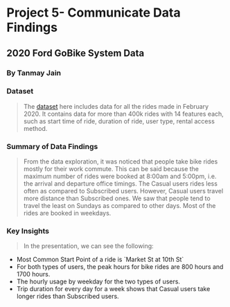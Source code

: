 # Project 5- Communicate Data Findings 
## 2020 Ford GoBike System Data
### By Tanmay Jain

### Dataset
> The [dataset](https://s3.amazonaws.com/baywheels-data/202002-baywheels-tripdata.csv.zip) here includes data for all the rides made in February 2020. It contains data for more than 400k rides with 14 features each, such as start time of ride, duration of ride, user type, rental access method.

### Summary of Data Findings
> From the data exploration, it was noticed that people take bike rides mostly for their work commute. This can be said because the maximum number of rides were booked at 8:00am and 5:00pm, i.e. the arrival and departure office timings.
> The Casual users rides less often as compared to Subscribed users. However, Casual users travel more distance than Subscribed ones. 
> We saw that people tend to travel the least on Sundays as compared to other days. Most of the rides are booked in weekdays.
 
### Key Insights
> In the presentation, we can see the following:
<ul>
    <li>Most Common Start Point of a ride is `Market St at 10th St`</li>
    <li>For both types of users, the peak hours for bike rides are 800 hours and 1700 hours.</li>
    <li>The hourly usage by weekday for the two types of users.</li>
    <li>Trip duration for every day for a week shows that Casual users take longer rides than Subscribed users.</li>
</ul>
